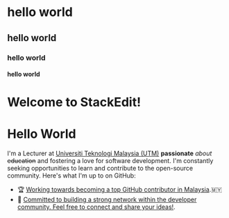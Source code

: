# hello world
## hello world
### hello world
#### hello world


# Welcome to StackEdit!

# Hello World


I'm a Lecturer at  [Universiti Teknologi Malaysia (UTM)](https://www.utm.my/)  **passionate** *about* ~~education~~ and fostering a love for software development. I'm constantly seeking opportunities to learn and contribute to the open-source community. Here's what I'm up to on GitHub:


-   🏆  [Working towards becoming a top GitHub contributor in Malaysia](https://github.com/gayanvoice/top-github-users/blob/main/markdown/public_contributions/malaysia.md).🇲🇾
-   👥  [Committed to building a strong network within the developer community. Feel free to connect and share your ideas!](https://github.com/gayanvoice/top-github-users/blob/main/markdown/followers/malaysia.md).
